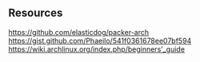 ## Resources
https://github.com/elasticdog/packer-arch
https://gist.github.com/Phaeilo/541f0361678ee07bf594
https://wiki.archlinux.org/index.php/beginners'_guide
